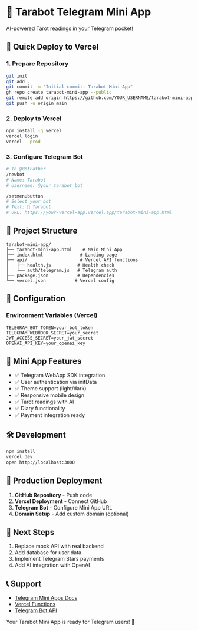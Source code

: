 # 🔮 Tarabot Telegram Mini App

AI-powered Tarot readings in your Telegram pocket!

## 🚀 Quick Deploy to Vercel

### 1. **Prepare Repository**
```bash
git init
git add .
git commit -m "Initial commit: Tarabot Mini App"
gh repo create tarabot-mini-app --public
git remote add origin https://github.com/YOUR_USERNAME/tarabot-mini-app.git
git push -u origin main
```

### 2. **Deploy to Vercel**
```bash
npm install -g vercel
vercel login
vercel --prod
```

### 3. **Configure Telegram Bot**
```bash
# In @BotFather
/newbot
# Name: Tarabot
# Username: @your_tarabot_bot

/setmenubutton
# Select your bot
# Text: 🔮 Tarabot
# URL: https://your-vercel-app.vercel.app/tarabot-mini-app.html
```

## 📁 Project Structure

```
tarabot-mini-app/
├── tarabot-mini-app.html    # Main Mini App
├── index.html              # Landing page
├── api/                    # Vercel API functions
│   ├── health.js          # Health check
│   └── auth/telegram.js   # Telegram auth
├── package.json           # Dependencies
└── vercel.json           # Vercel config
```

## 🔧 Configuration

### **Environment Variables (Vercel)**
```
TELEGRAM_BOT_TOKEN=your_bot_token
TELEGRAM_WEBHOOK_SECRET=your_secret
JWT_ACCESS_SECRET=your_jwt_secret
OPENAI_API_KEY=your_openai_key
```

## 📱 Mini App Features

- ✅ Telegram WebApp SDK integration
- ✅ User authentication via initData
- ✅ Theme support (light/dark)
- ✅ Responsive mobile design
- ✅ Tarot readings with AI
- ✅ Diary functionality
- ✅ Payment integration ready

## 🛠️ Development

```bash
npm install
vercel dev
open http://localhost:3000
```

## 🚀 Production Deployment

1. **GitHub Repository** - Push code
2. **Vercel Deployment** - Connect GitHub
3. **Telegram Bot** - Configure Mini App URL
4. **Domain Setup** - Add custom domain (optional)

## 🎯 Next Steps

1. Replace mock API with real backend
2. Add database for user data
3. Implement Telegram Stars payments
4. Add AI integration with OpenAI

## 📞 Support

- [Telegram Mini Apps Docs](https://core.telegram.org/bots/webapps)
- [Vercel Functions](https://vercel.com/docs/functions)
- [Telegram Bot API](https://core.telegram.org/bots/api)

Your Tarabot Mini App is ready for Telegram users! 🚀